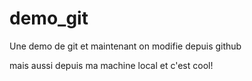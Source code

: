 # demo_git
Une demo de git
et maintenant on modifie depuis github

mais aussi depuis ma machine local et c'est cool! 
